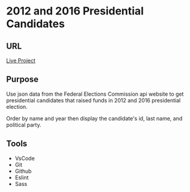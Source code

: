 # 2012 and 2016 Presidential Candidates

## URL

[Live Project](https://webtestingrun15.github.io/candidates/)

## Purpose

Use json data from the Federal Elections Commission api website to get
presidential candidates that raised funds in 2012 and 2016 presidential
election.

Order by name and year then display the candidate's id, last name, and political
party.

## Tools

- VsCode
- Git
- Github
- Eslint
- Sass